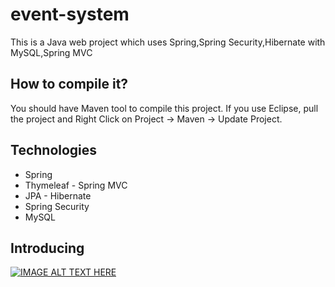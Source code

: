event-system
======
This is a Java web project which uses Spring,Spring Security,Hibernate with MySQL,Spring MVC

How to compile it?
-----------------
You should have Maven tool to compile this project.
If you use Eclipse, pull the project and Right Click on Project -> Maven -> Update Project.

Technologies
-----------------
- Spring
- Thymeleaf - Spring MVC
- JPA - Hibernate
- Spring Security
- MySQL

Introducing
-----------------
[![IMAGE ALT TEXT HERE](https://i9.ytimg.com/vi/MAQEvAoCQe0/2.jpg?sqp=CPyZv80F&rs=AOn4CLAlZ5i-EJEEvEXCDNURbUg_PX7R7w&time=1504693707372)](https://www.youtube.com/watch?v=MAQEvAoCQe0)

